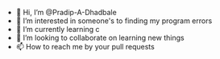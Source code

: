 - 👋 Hi, I’m @Pradip-A-Dhadbale
- 👀 I’m interested in someone's to finding my program errors
- 🌱 I’m currently learning c
- 💞️ I’m looking to collaborate on learning new things 
- 📫 How to reach me by your pull requests

<!---
Pradip-A-Dhadbale/Pradip-A-Dhadbale is a ✨ special ✨ repository because its `README.md` (this file) appears on your GitHub profile.
You can click the Preview link to take a look at your changes.
--->
